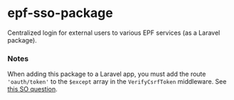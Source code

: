 # epf-sso-package
Centralized login for external users to various EPF services (as a Laravel package).

### Notes 
When adding this package to a Laravel app, you must add the route `'oauth/token'` to the `$except` array 
in the `VerifyCsrfToken` middleware. See [this SO question](https://stackoverflow.com/questions/33177674).
